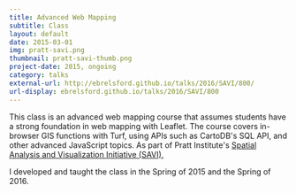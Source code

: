 ```yaml
---
title: Advanced Web Mapping
subtitle: Class
layout: default
date: 2015-03-01
img: pratt-savi.png
thumbnail: pratt-savi-thumb.png
project-date: 2015, ongoing
category: talks
external-url: http://ebrelsford.github.io/talks/2016/SAVI/800/
url-display: ebrelsford.github.io/talks/2016/SAVI/800
---
```


This class is an advanced web mapping course that assumes students have a strong foundation in web mapping with Leaflet. The course covers in-browser GIS functions with Turf, using APIs such as CartoDB's SQL API, and other advanced JavaScript topics. As part of Pratt Institute's [Spatial Analysis and Visualization Initiative (SAVI)](https://www.pratt.edu/pratt-research-and-centers/spatial-analysis-visualization-initiative/),

I developed and taught the class in the Spring of 2015 and the Spring of 2016.
